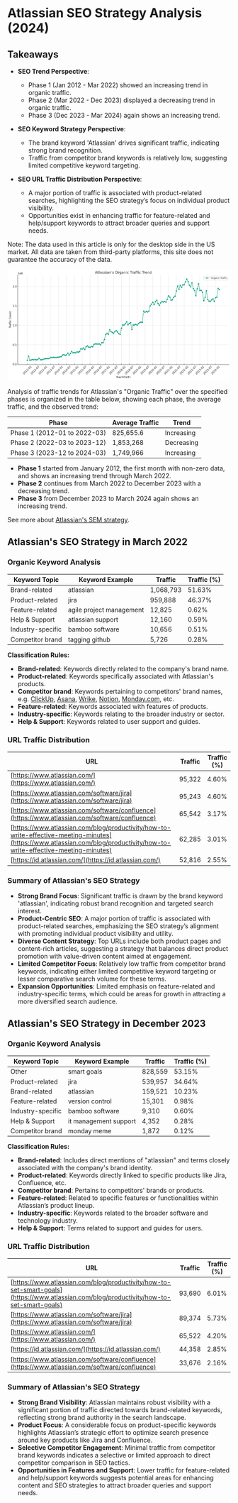 # Atlassian SEO Strategy Analysis (2024)


## Takeaways

- **SEO Trend Perspective**: 
  - Phase 1 (Jan 2012 - Mar 2022) showed an increasing trend in organic traffic.
  - Phase 2 (Mar 2022 - Dec 2023) displayed a decreasing trend in organic traffic.
  - Phase 3 (Dec 2023 - Mar 2024) again shows an increasing trend.

- **SEO Keyword Strategy Perspective**:
  - The brand keyword 'Atlassian' drives significant traffic, indicating strong brand recognition.
  - Traffic from competitor brand keywords is relatively low, suggesting limited competitive keyword targeting.

- **SEO URL Traffic Distribution Perspective**:
  - A major portion of traffic is associated with product-related searches, highlighting the SEO strategy’s focus on individual product visibility.
  - Opportunities exist in enhancing traffic for feature-related and help/support keywords to attract broader queries and support needs.







Note: The data used in this article is only for the desktop side in the US market. All data are taken from third-party platforms, this site does not guarantee the accuracy of the data.



![atlassian-organic-traffic-trend](atlassian-organic-traffic-trend.png)


Analysis of traffic trends for Atlassian's "Organic Traffic" over the specified phases is organized in the table below, showing each phase, the average traffic, and the observed trend:


| Phase                        | Average Traffic  | Trend      |
|------------------------------|------------------|------------|
| Phase 1 (2012-01 to 2022-03) | 825,655.6        | Increasing |
| Phase 2 (2022-03 to 2023-12) | 1,853,268        | Decreasing |
| Phase 3 (2023-12 to 2024-03) | 1,749,966        | Increasing |

- **Phase 1** started from January 2012, the first month with non-zero data, and shows an increasing trend through March 2022.
- **Phase 2** continues from March 2022 to December 2023 with a decreasing trend.
- **Phase 3** from December 2023 to March 2024 again shows an increasing trend.

See more about [Atlassian's SEM strategy](https://chloevolution.com/posts/atlassian-sem-strategy-analysis).

## Atlassian's SEO Strategy in March 2022
### Organic Keyword Analysis

| Keyword Topic      | Keyword Example           | Traffic   | Traffic (%) |
|--------------------|---------------------------|-----------|-------------|
| Brand-related      | atlassian                 | 1,068,793 | 51.63%      |
| Product-related    | jira                      | 959,888   | 46.37%      |
| Feature-related    | agile project management  | 12,825    | 0.62%       |
| Help & Support     | atlassian support         | 12,160    | 0.59%       |
| Industry-specific  | bamboo software           | 10,656    | 0.51%       |
| Competitor brand   | tagging github            | 5,726     | 0.28%       |

**Classification Rules:**
- **Brand-related**: Keywords directly related to the company's brand name.
- **Product-related**: Keywords specifically associated with Atlassian's products.
- **Competitor brand**: Keywords pertaining to competitors' brand names, e.g. [ClickUp](https://chloevolution.com/posts/clickup-seo-strategy-analysis), [Asana](https://chloevolution.com/posts/asana-seo-strategy-analysis), [Wrike](https://chloevolution.com/posts/wrike-seo-strategy-analysis), [Notion](https://chloevolution.com/posts/notion-seo-strategy-analysis), [Monday.com](https://chloevolution.com/posts/monday-com-seo-strategy-analysis), etc.
- **Feature-related**: Keywords associated with features of products.
- **Industry-specific**: Keywords relating to the broader industry or sector.
- **Help & Support**: Keywords related to user support and guides.

### URL Traffic Distribution

| URL                                                     | Traffic | Traffic (%) |
|---------------------------------------------------------|---------|-------------|
| [https://www.atlassian.com/](https://www.atlassian.com/) | 95,322  | 4.60%       |
| [https://www.atlassian.com/software/jira](https://www.atlassian.com/software/jira) | 95,243  | 4.60%       |
| [https://www.atlassian.com/software/confluence](https://www.atlassian.com/software/confluence) | 65,542  | 3.17%       |
| [https://www.atlassian.com/blog/productivity/how-to-write-effective-meeting-minutes](https://www.atlassian.com/blog/productivity/how-to-write-effective-meeting-minutes) | 62,285  | 3.01%       |
| [https://id.atlassian.com/](https://id.atlassian.com/)   | 52,816  | 2.55%       |

### Summary of Atlassian's SEO Strategy

- **Strong Brand Focus**: Significant traffic is drawn by the brand keyword 'atlassian', indicating robust brand recognition and targeted search interest.
- **Product-Centric SEO**: A major portion of traffic is associated with product-related searches, emphasizing the SEO strategy’s alignment with promoting individual product visibility and utility.
- **Diverse Content Strategy**: Top URLs include both product pages and content-rich articles, suggesting a strategy that balances direct product promotion with value-driven content aimed at engagement.
- **Limited Competitor Focus**: Relatively low traffic from competitor brand keywords, indicating either limited competitive keyword targeting or lesser comparative search volume for these terms.
- **Expansion Opportunities**: Limited emphasis on feature-related and industry-specific terms, which could be areas for growth in attracting a more diversified search audience.




## Atlassian's SEO Strategy in December 2023
### Organic Keyword Analysis


| Keyword Topic      | Keyword Example        | Traffic  | Traffic (%) |
|--------------------|------------------------|----------|-------------|
| Other              | smart goals            | 828,559  | 53.15%      |
| Product-related    | jira                   | 539,957  | 34.64%      |
| Brand-related      | atlassian              | 159,521  | 10.23%      |
| Feature-related    | version control        | 15,301   | 0.98%       |
| Industry-specific  | bamboo software        | 9,310    | 0.60%       |
| Help & Support     | it management support  | 4,352    | 0.28%       |
| Competitor brand   | monday meme            | 1,872    | 0.12%       |

**Classification Rules:**
- **Brand-related**: Includes direct mentions of "atlassian" and terms closely associated with the company's brand identity.
- **Product-related**: Keywords directly linked to specific products like Jira, Confluence, etc.
- **Competitor brand**: Pertains to competitors' brands or products.
- **Feature-related**: Related to specific features or functionalities within Atlassian’s product lineup.
- **Industry-specific**: Keywords related to the broader software and technology industry.
- **Help & Support**: Terms related to support and guides for users.

### URL Traffic Distribution

| URL                                                     | Traffic | Traffic (%) |
|---------------------------------------------------------|---------|-------------|
| [https://www.atlassian.com/blog/productivity/how-to-set-smart-goals](https://www.atlassian.com/blog/productivity/how-to-set-smart-goals) | 93,690  | 6.01%       |
| [https://www.atlassian.com/software/jira](https://www.atlassian.com/software/jira) | 89,374  | 5.73%       |
| [https://www.atlassian.com/](https://www.atlassian.com/) | 65,522  | 4.20%       |
| [https://id.atlassian.com/](https://id.atlassian.com/)   | 44,358  | 2.85%       |
| [https://www.atlassian.com/software/confluence](https://www.atlassian.com/software/confluence) | 33,676  | 2.16%       |

### Summary of Atlassian's SEO Strategy

- **Strong Brand Visibility**: Atlassian maintains robust visibility with a significant portion of traffic directed towards brand-related keywords, reflecting strong brand authority in the search landscape.
- **Product Focus**: A considerable focus on product-specific keywords highlights Atlassian’s strategic effort to optimize search presence around key products like Jira and Confluence.
- **Selective Competitor Engagement**: Minimal traffic from competitor brand keywords indicates a selective or limited approach to direct competitor comparison in SEO tactics.
- **Opportunities in Features and Support**: Lower traffic for feature-related and help/support keywords suggests potential areas for enhancing content and SEO strategies to attract broader queries and support needs.





